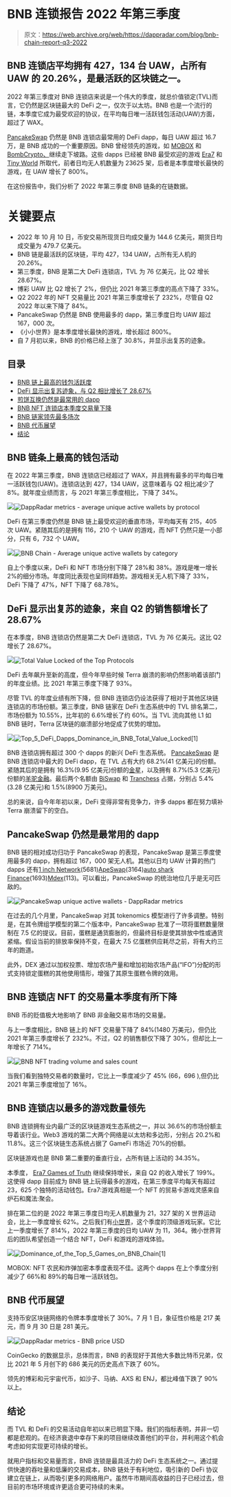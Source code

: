 # BNB 连锁报告 2022 年第三季度

> 原文：<https://web.archive.org/web/https://dappradar.com/blog/bnb-chain-report-q3-2022>

## BNB 连锁店平均拥有 427，134 台 UAW，占所有 UAW 的 20.26%，是最活跃的区块链之一。

2022 年第三季度对 BNB 连锁店来说是一个伟大的季度，就总价值锁定(TVL)而言，它仍然是区块链最大的 DeFi 之一，仅次于以太坊。BNB 也是一个流行的链，本季度它成为最受欢迎的协议，在平均每日唯一活跃钱包活动(UAW)方面，超过了 WAX。

[PancakeSwap](https://web.archive.org/web/20221130144730/https://dappradar.com/multichain/defi/pancakeswap) 仍然是 BNB 连锁店最常用的 DeFi dapp，每日 UAW 超过 16.7 万，是 BNB 成功的一个重要原因。BNB 曾经领先的游戏，如 [MOBOX](https://web.archive.org/web/20221130144730/https://dappradar.com/binance-smart-chain/games/mobox-nft-farmer) 和 [BombCrypto、](https://web.archive.org/web/20221130144730/https://dappradar.com/binance-smart-chain/games/bomb-crypto)继续走下坡路。这些 dapps 已经被 BNB 最受欢迎的游戏 [Era7](https://web.archive.org/web/20221130144730/https://dappradar.com/binance-smart-chain/games/era7-game-of-truth) 和 [Tiny World](https://web.archive.org/web/20221130144730/https://dappradar.com/binance-smart-chain/games/tiny-world) 所取代，前者日均无人机数量为 23625 架，后者是本季度增长最快的游戏，在 UAW 增长了 800%。

在这份报告中，我们分析了 2022 年第三季度 BNB 链条的在链数据。

# **关键要点**

*   2022 年 10 月 10 日，币安交易所现货日均成交量为 144.6 亿美元，期货日均成交量为 479.7 亿美元。
*   BNB 链是最活跃的区块链，平均 427，134 UAW，占所有无人机的 20.26%。
*   第三季度，BNB 是第二大 DeFi 连锁店，TVL 为 76 亿美元，比 Q2 增长 28.67%。
*   博彩 UAW 比 Q2 增长了 2%，但仍比 2021 年第三季度的高点下降了 33%。
*   Q2 2022 年的 NFT 交易量比 2021 年第三季度增长了 232%，尽管自 Q2 2022 年以来下降了 84%。
*   PancakeSwap 仍然是 BNB 使用最多的 dapp，第三季度日均 UAW 超过 167，000 次。
*   《小小世界》是本季度增长最快的游戏，增长超过 800%。
*   自 7 月初以来，BNB 的价格已经上涨了 30.8%，并显示出复苏的迹象。

## **目录**

*   [BNB 链上最高的钱包活跃度](https://web.archive.org/web/20221130144730/https://dappradar.com/blog/bnb-chain-report-q3-2022/#Highest-wallet-activity-on-the-BNB-Chain-)
*   [DeFi 显示出复苏迹象，与 Q2 相比增长了 28.67%](https://web.archive.org/web/20221130144730/https://dappradar.com/blog/bnb-chain-report-q3-2022/#DeFi-shows-signs-of-recovery-with-a-28.67%-increase-from-Q2)
*   [煎饼互换仍然是最常用的 dapp](https://web.archive.org/web/20221130144730/https://dappradar.com/blog/bnb-chain-report-q3-2022/#PancakeSwap-still-is-the-most-used-dapp)
*   [BNB NFT 连锁店本季度交易量下降](https://web.archive.org/web/20221130144730/https://dappradar.com/blog/bnb-chain-report-q3-2022/#BNB-Chain-NFT-trading-volumes-are-down-this-quarter)
*   [BNB 链家领先最多场次](https://web.archive.org/web/20221130144730/https://dappradar.com/blog/bnb-chain-report-q3-2022/#BNB-Chain-leads-with-the-most-number-of-games)
*   [BNB 代币展望](https://web.archive.org/web/20221130144730/https://dappradar.com/blog/bnb-chain-report-q3-2022/#BNB-token-outlook)
*   [结论](https://web.archive.org/web/20221130144730/https://dappradar.com/blog/bnb-chain-report-q3-2022/#Conclusion)

## BNB 链条上最高的钱包活动

在 2022 年第三季度，BNB 连锁店已经超过了 WAX，并且拥有最多的平均每日唯一活跃钱包(UAW)。连锁店达到 427，134 UAW，这意味着与 Q2 相比减少了 8%。就年度业绩而言，与 2021 年第三季度相比，下降了 34%。

![](img/c9616030dea766273bd59c768a9388b9.png)![DappRadar metrics - average unique active wallets by protocol](img/20f8c36385f98c1f24a5ddfe896397fc.png)

DeFi 在第三季度仍然是 BNB 链上最受欢迎的垂直市场，平均每天有 215，405 次 UAW。紧随其后的是拥有 116，210 个 UAW 的游戏，而 NFT 仍然只是一小部分，只有 6，732 个 UAW。

![](img/c9616030dea766273bd59c768a9388b9.png)![BNB Chain - Average unique active wallets by category](img/e99626342380af16b8381c509d31dcbc.png)

自上个季度以来，DeFi 和 NFT 市场分别下降了 28%和 38%。游戏是唯一增长 2%的细分市场。年度同比表现也呈同样趋势。游戏相关无人机下降了 33%，DeFi 下降了 47%，NFT 下降了 68.78%。

## DeFi 显示出复苏的迹象，来自 Q2 的销售额增长了 28.67%

在本季度，BNB 连锁店仍然是第二大 DeFi 连锁店，TVL 为 76 亿美元。这比 Q2 增长了 28.67%。

![](img/d8cec43caf633ac7582d820a58da4d16.png)![Total Value Locked of the Top Protocols](img/52b91e8817731659d619b028b2daa757.png)

DeFi 去年飙升至新的高度，但今年早些时候 Terra 崩溃的影响仍然影响着该部门的年度业绩。比 2021 年第三季度下降了 93%。

尽管 TVL 的年度业绩有所下降，但 BNB 连锁店仍设法获得了相对于其他区块链连锁店的市场份额。第三季度，BNB 链家在 DeFi 生态系统中的 TVL 排名第二，市场份额为 10.55%，比年初的 6.6%增长了约 60%。当 TVL 流向其他 L1 如 BNB 链时，Terra 区块链的崩溃部分地促成了优势的增加。

![](img/fdec7fc5aa18c8f11c03f2daaee13466.png)![Top_5_DeFi_Dapps_Dominance_in_BNB_Total_Value_Locked[1]](img/faece713c353cc5def040cb07c91926d.png)

BNB 连锁店拥有超过 300 个 dapps 的新兴 DeFi 生态系统。 [PancakeSwap](https://web.archive.org/web/20221130144730/https://dappradar.com/multichain/defi/pancakeswap) 是 BNB 连锁店中最大的 DeFi dapp，在 TVL 占有大约 68.2%(41 亿美元)的份额。紧随其后的是拥有 16.3%(9.95 亿美元)份额的[金星](https://web.archive.org/web/20221130144730/https://dappradar.com/binance-smart-chain/defi/venus-protocol)，以及拥有 8.7%(5.3 亿美元)份额的[羊驼金融](https://web.archive.org/web/20221130144730/https://dappradar.com/binance-smart-chain/defi/alpaca-finance)。最后两个名额由 [BiSwap](https://web.archive.org/web/20221130144730/https://dappradar.com/binance-smart-chain/defi/biswap) 和 [Tranchess](https://web.archive.org/web/20221130144730/https://dappradar.com/binance-smart-chain/defi/tranchess-protocol) 占据，分别占 5.4%(3.28 亿美元)和 1.5%(8900 万美元)。

总的来说，自今年年初以来，DeFi 变得非常有竞争力，许多 dapps 都在努力填补 Terra 崩溃留下的空白。

## PancakeSwap 仍然是最常用的 dapp

BNB 链的相对成功归功于 PancakeSwap 的表现，PancakeSwap 是第三季度使用最多的 dapp，拥有超过 167，000 架无人机。其他以日均 UAW 计算的热门 dapps 还有[1 inch Network](https://web.archive.org/web/20221130144730/https://dappradar.com/multichain/defi/1inch-network)(5681)[ApeSwap](https://web.archive.org/web/20221130144730/https://dappradar.com/multichain/defi/apeswap)(3164)[auto shark Finance](https://web.archive.org/web/20221130144730/https://dappradar.com/multichain/defi/autoshark-finance)(1693)[Mdex](https://web.archive.org/web/20221130144730/https://dappradar.com/multichain/defi/mdex)(113)。可以看出，PancakeSwap 的统治地位几乎是无可匹敌的。

![](img/5b652dddb2dccab2eff14a8c99228a05.png)![PancakeSwap unique active wallets - DappRadar metrics](img/cde4d93e0a6b67a4e9fa81dbc714bdde.png)

在过去的几个月里，PancakeSwap 对其 tokenomics 模型进行了许多调整。特别是，在其令牌组学模型的第二个版本中，PancakeSwap 批准了一项将蛋糕数量限制在 7.5 亿的提议。目前，蛋糕是通货膨胀的，但最终目标是使其排放中性或通货紧缩。假设当前的排放率保持不变，在最大 7.5 亿蛋糕供应耗尽之前，将有大约三年的跑道。

此外，DEX 通过以加权投票、增加农场产量和增加初始农场产品(“IFO”)分配的形式支持锁定蛋糕的其他使用情形，增强了其原生蛋糕令牌的效用。

## BNB 连锁店 NFT 的交易量本季度有所下降

BNB 币的贬值极大地影响了 BNB 非金融交易市场的交易量。

与上一季度相比，BNB 链上的 NFT 交易量下降了 84%(1480 万美元)，但仍比 2021 年第三季度增长了 232%。不过，Q2 的销售额仅下降了 30%，但却比上一年增长了 714%。

![](img/7698b156a0b10b6cca2bc04c4e2546bc.png)![BNB NFT trading volume and sales count](img/5182b074b61f9b16e5d83c971cd0ed75.png)

当我们看到独特交易者的数量时，它比上一季度减少了 45% (66，696 ),但仍比 2021 年第三季度增加了 16%。

## BNB 连锁店以最多的游戏数量领先

BNB 连锁拥有业内最广泛的区块链游戏生态系统之一，并以 36.6%的市场份额主导着该行业。Web3 游戏的第二大两个网络是以太坊和多边形，分别占 20.2%和 11.8%。这三个区块链生态系统占据了 GameFi 市场近 70%的份额。

区块链游戏也是 BNB 第二重要的垂直行业，占所有链上活动的 34.35%。

本季度， [Era7 Games of Truth](https://web.archive.org/web/20221130144730/https://dappradar.com/binance-smart-chain/games/era7-game-of-truth) 继续保持增长，来自 Q2 的收入增长了 199%。这使得 dapp 目前成为 BNB 链上玩得最多的游戏，在第三季度平均每天有超过 23，625 个独特的活动钱包。Era7:游戏真相是一个 NFT 的贸易卡游戏灵感来自炉石和魔法:聚会。

排在第二位的是 2022 年第三季度日均无人机数量为 21，327 架的 X 世界运动会，比上一季度增长 62%。之后我们有[小世界](https://web.archive.org/web/20221130144730/https://dappradar.com/binance-smart-chain/games/tiny-world)，这个季度的顶级游戏玩家。它比上一季度增长了 814%，2022 年第三季度的日均 UAW 为 11，364。微小世界背后的团队希望创造一个结合 NFT，DeFi 和游戏的游戏体验。

![](img/fdec7fc5aa18c8f11c03f2daaee13466.png)![Dominance_of_the_Top_5_Games_on_BNB_Chain[1]](img/e46a3b6b065d044b227114cc49b869cd.png)

MOBOX: NFT 农民和炸弹加密本季度表现不佳。这两个 dapps 在上个季度分别减少了 66%和 89%的每日唯一活跃钱包。

## BNB 代币展望

支持币安区块链网络的令牌本季度增长了 30%。7 月 1 日，象征性价格是 217 美元，而 9 月 30 日是 281 美元。

![](img/5b652dddb2dccab2eff14a8c99228a05.png)![DappRadar metrics - BNB price USD](img/77ec359dbf099aa9ada0e4bbed9002a7.png)

CoinGecko 的数据显示，总体而言，BNB 的表现好于其他大多数比特币兄弟，仅比 2021 年 5 月创下的 686 美元的历史高点下跌了 60%。

领先的博彩和元宇宙代币，如沙子、马纳、AXS 和 ENJ，都比峰值下跌了 90%以上。

## 结论

而 TVL 和 DeFi 的交易活动自年初以来已明显下降。我们的指标表明，并非一切都是悲观的。在经济衰退中幸存下来的项目继续改善他们的平台，并利用这个机会考虑如何实现更可持续的增长。

就用户指标和交易量而言，BNB 连锁是最具活力的 DeFi 生态系统之一。通过提供快速的吞吐量和低廉的交易成本，BNB 链处于有利地位，吸引新的 DeFi 协议建立在链上，从而吸引更多的网络用户。虽然牛市期间高收益的日子已经过去，但目前的市场环境或许更适合更可持续的未来。